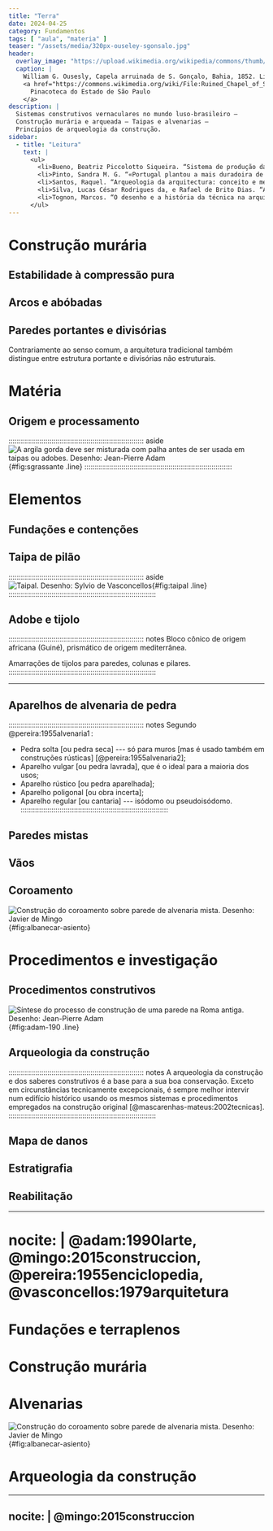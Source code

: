 ```yaml
---
title: "Terra"
date: 2024-04-25
category: Fundamentos
tags: [ "aula", "materia" ]
teaser: "/assets/media/320px-ouseley-sgonsalo.jpg"
header:
  overlay_image: "https://upload.wikimedia.org/wikipedia/commons/thumb/7/77/Ruined_Chapel_of_S._Gonsalo,_(Bahia),_da_Coleção_Brasiliana_Iconográfica.jpg/2560px-Ruined_Chapel_of_S._Gonsalo,_(Bahia),_da_Coleção_Brasiliana_Iconográfica.jpg"
  caption: |
    William G. Ousesly, Capela arruinada de S. Gonçalo, Bahia, 1852. Litografia,
    <a href="https://commons.wikimedia.org/wiki/File:Ruined_Chapel_of_S._Gonsalo,_(Bahia),_da_Coleção_Brasiliana_Iconográfica.jpg">
      Pinacoteca do Estado de São Paulo
    </a>
description: |
  Sistemas construtivos vernaculares no mundo luso-brasileiro –
  Construção murária e arqueada – Taipas e alvenarias –
  Princípios de arqueologia da construção.
sidebar:
  - title: "Leitura"
    text: |
      <ul>
        <li>Bueno, Beatriz Piccolotto Siqueira. “Sistema de produção da arquitetura na cidade colonial brasileira: mestres de ofício, ‘riscos’ e ‘traças’”. <em>Anais do Museu Paulista: História e Cultura Material</em> 20, n<sup>o</sup> 1 (junho de 2012): 321–61. <a href="https://doi.org/10.1590/S0101-47142012000100011">https://doi.org/10.1590/S0101-47142012000100011</a>.</li>
        <li>Pinto, Sandra M. G. “«Portugal plantou a mais duradoira de suas conquistas». Da antiga tradição jurídica para a atividade construtiva em Portugal e no Brasil: inovação e permanência em perspetiva comparada”. <em>Anais de História de Além-Mar</em> 16 (2015): 369–405. <a href="https://novaresearch.unl.pt/en/publications/portugal-plantou-a-mais-duradoira-de-suas-conquistas-da-antiga-tr">https://novaresearch.unl.pt/en/publications/portugal-plantou-a-mais-duradoira-de-suas-conquistas-da-antiga-tr</a>.</li>
        <li>Santos, Raquel. “Arqueologia da arquitectura: conceito e metodologia”. <em>PARC Pesquisa em Arquitetura e Construção</em> 4, n<sup>o</sup> 1 (30 de abril de 2013): 5–14. <a href="https://doi.org/10.20396/parc.v4i1.8634554">https://doi.org/10.20396/parc.v4i1.8634554</a>.</li>
        <li>Silva, Lucas César Rodrigues da, e Rafael de Brito Dias. “As tecnologias derivadas da matriz africana no Brasil: um estudo exploratório”. <em>Linhas Crí­ticas</em> 26 (25 de agosto de 2020): e28089–e28089. <a href="https://doi.org/10.26512/lc.v26.2020.28089">https://doi.org/10.26512/lc.v26.2020.28089</a>.</li>
        <li>Tognon, Marcos. “O desenho e a história da técnica na arquitetura do Brasil colonial”. <em>Varia Historia</em> 27, n<sup>o</sup> 46 (dezembro de 2011): 547–56. <a href="https://doi.org/10.1590/S0104-87752011000200008">https://doi.org/10.1590/S0104-87752011000200008</a>.</li>
      </ul>
---
```


# Construção murária #

## Estabilidade à compressão pura ##

## Arcos e abóbadas ##

## Paredes portantes e divisórias ##

Contrariamente ao senso comum, a arquitetura tradicional também
distingue entre estrutura portante e divisórias não estruturais.

# Matéria #

## Origem e processamento ##

:::::::::::::::::::::::::::::::::::::::::::::::::::::::::::::::::: aside
![A argila gorda deve ser misturada com palha antes de ser usada em taipas ou adobes. Desenho: Jean-Pierre Adam](/assets/media/adam-136-impasto-argila-paglia-sgrassante.png){#fig:sgrassante .line}
::::::::::::::::::::::::::::::::::::::::::::::::::::::::::::::::::::::::

# Elementos #

## Fundações e contenções ##

<!--Ilustrar segundo EPCC 14-->

## Taipa de pilão ##

:::::::::::::::::::::::::::::::::::::::::::::::::::::::::::::::::: aside
![Taipal. Desenho: Sylvio de Vasconcellos](/assets/media/vasconcelos-005-taipal.png){#fig:taipal .line}
::::::::::::::::::::::::::::::::::::::::::::::::::::::::::::::::::::::::

## Adobe e tijolo ##

:::::::::::::::::::::::::::::::::::::::::::::::::::::::::::::::::: notes
Bloco cônico de origem africana (Guiné), prismático de origem
mediterrânea.

Amarrações de tijolos para paredes, colunas e pilares.
::::::::::::::::::::::::::::::::::::::::::::::::::::::::::::::::::::::::

* * * * * * * * * * * * * * * * * * * * * * * * * * * * * * * * * * * *

<!--Ilustrar amarrações segundo EPCC 13-->

## Aparelhos de alvenaria de pedra ##

:::::::::::::::::::::::::::::::::::::::::::::::::::::::::::::::::: notes
Segundo @pereira:1955alvenaria1 :

- Pedra solta [ou pedra seca] --- só para muros [mas é usado também em
  construções rústicas] [@pereira:1955alvenaria2];
- Aparelho vulgar [ou pedra lavrada], que é o ideal para a maioria dos
  usos;
- Aparelho rústico [ou pedra aparelhada];
- Aparelho poligonal [ou obra incerta];
- Aparelho regular [ou cantaria] --- isódomo ou pseudoisódomo.
::::::::::::::::::::::::::::::::::::::::::::::::::::::::::::::::::::::::

<!--Ilustrar amarrações segundo EPCC 13-->

## Paredes mistas ##

## Vãos ##

<!--EPCC 14-->

## Coroamento ##

![Construção do coroamento sobre parede de alvenaria mista. Desenho: Javier de Mingo](https://www.albanecar.es/wp-content/uploads/2018/11/Muro_1802.jpg){#fig:albanecar-asiento}

# Procedimentos e investigação #

## Procedimentos construtivos ##

![Síntese do processo de construção de uma parede na Roma antiga. Desenho: Jean-Pierre Adam](/assets/media/adam-190-costruzione-muro-fasi-lavoro.png){#fig:adam-190 .line}

## Arqueologia da construção ##

:::::::::::::::::::::::::::::::::::::::::::::::::::::::::::::::::: notes
A arqueologia da construção e dos saberes construtivos é a base para a
sua boa conservação. Exceto em circunstâncias tecnicamente excepcionais,
é sempre melhor intervir num edifício histórico usando os mesmos
sistemas e procedimentos empregados na construção original
[@mascarenhas-mateus:2002tecnicas].
::::::::::::::::::::::::::::::::::::::::::::::::::::::::::::::::::::::::

## Mapa de danos ##

## Estratigrafia ##

## Reabilitação ##

---
nocite: |
  @adam:1990larte,
  @mingo:2015construccion,
  @pereira:1955enciclopedia,
  @vasconcellos:1979arquitetura
=======
# Fundações e terraplenos #

# Construção murária #

# Alvenarias #

![Construção do coroamento sobre parede de alvenaria mista. Desenho: Javier de Mingo](https://www.albanecar.es/wp-content/uploads/2018/11/Muro_1802.jpg){#fig:albanecar-asiento}

# Arqueologia da construção #

---
nocite: |
  @mingo:2015construccion
---

